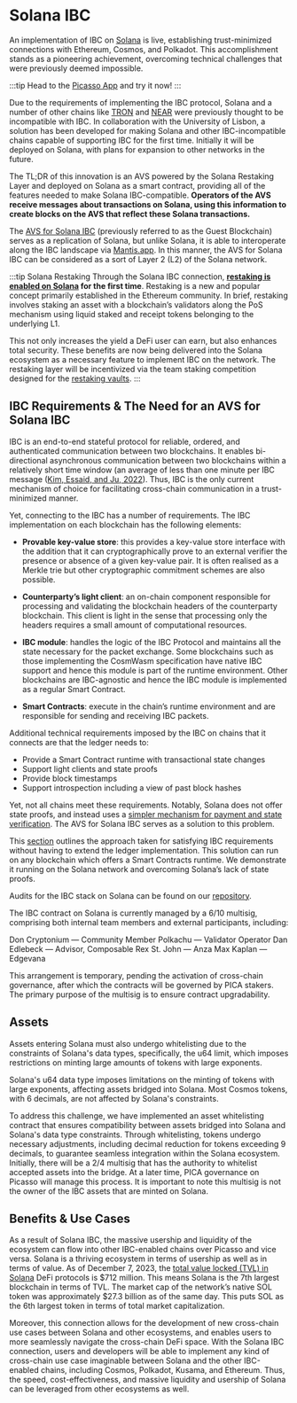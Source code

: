 # Solana IBC

An implementation of IBC on [Solana](https://solana.com/) is live, establishing trust-minimized connections with Ethereum, Cosmos, and Polkadot. This accomplishment stands as a pioneering achievement, overcoming technical challenges that were previously deemed impossible. 

:::tip
Head to the [Picasso App](https://app.picasso.network/) and try it now!
:::

Due to the requirements of implementing the IBC protocol, Solana and a number of other chains like [TRON](https://tron.network/) and [NEAR](https://near.org/) were previously thought to be incompatible with IBC. In collaboration with the University of Lisbon, a solution has been developed for making Solana and other IBC-incompatible chains capable of supporting IBC for the first time. Initially it will be deployed on Solana, with plans for expansion to other networks in the future.

The TL;DR of this innovation is an AVS powered by the Solana Restaking Layer and deployed on Solana as a smart contract, providing all of the features needed to make Solana IBC-compatible. **Operators of the AVS receive messages about transactions on Solana, using this information to create blocks on the AVS that reflect these Solana transactions.** 

The [AVS for Solana IBC](../restaking/sol-ibc-avs.md) (previously referred to as the Guest Blockchain) serves as a replication of Solana, but unlike Solana, it is able to interoperate along the IBC landscape via [Mantis.app](https://games.mantis.app/). In this manner, the AVS for Solana IBC can be considered as a sort of Layer 2 (L2) of the Solana network.

:::tip Solana Restaking
Through the Solana IBC connection, **[restaking is enabled on Solana](../restaking.md) for the first time**. Restaking is a new and popular concept primarily established in the Ethereum community. In brief, restaking involves staking an asset with a blockchain’s validators along the PoS mechanism using liquid staked and receipt tokens belonging to the underlying L1.

This not only increases the yield a DeFi user can earn, but also enhances total security. These benefits are now being delivered into the Solana ecosystem as a necessary feature to implement IBC on the network. The restaking layer will be incentivized via the team staking competition designed for the [restaking vaults](../restaking/vaults.md).
:::

## IBC Requirements & The Need for an AVS for Solana IBC
IBC is an end-to-end stateful protocol for reliable, ordered, and authenticated communication between two blockchains. It enables bi-directional asynchronous communication between two blockchains within a relatively short time window (an average of less than one minute per IBC message ([Kim, Essaid, and Ju, 2022](https://ieeexplore.ieee.org/document/9919970/)). Thus, IBC is the only current mechanism of choice for facilitating cross-chain communication in a trust-minimized manner.

Yet, connecting to the IBC has a number of requirements. The IBC implementation on each blockchain has the following elements:

- **Provable key-value store**: this provides a key-value store interface with the addition that it can cryptographically prove to an external verifier the presence or absence of a given key-value pair. It is often realised as a Merkle trie but other cryptographic commitment schemes are also possible.

- **Counterparty’s light client**: an on-chain component responsible for processing and validating the blockchain headers of the counterparty blockchain. This client is light in the sense that processing only the headers requires a small amount of computational resources.

- **IBC module**: handles the logic of the IBC Protocol and maintains all the state necessary for the packet exchange. Some blockchains such as those implementing the CosmWasm specification have native IBC support and hence this module is part of the runtime environment. Other blockchains are IBC-agnostic and hence the IBC module is implemented as a regular Smart Contract.

- **Smart Contracts**: execute in the chain’s runtime environment and are responsible for sending and receiving IBC packets.

Additional technical requirements imposed by the IBC on chains that it connects are that the ledger needs to: 

- Provide a Smart Contract runtime with transactional state changes
- Support light clients and state proofs
- Provide block timestamps
- Support introspection including a view of past block hashes

Yet, not all chains meet these requirements. Notably, Solana does not offer state proofs, and instead uses a [simpler mechanism for payment and state verification](https://docs.solana.com/proposals/simple-payment-and-state-verification). The AVS for Solana IBC serves as a solution to this problem.

This [section](../restaking/sol-ibc-avs.md) outlines the approach taken for satisfying IBC requirements without having to extend the ledger implementation.  This solution can run on any blockchain which offers a Smart Contracts runtime.  We demonstrate it running on the Solana network and overcoming Solana’s lack of state proofs.

Audits for the IBC stack on Solana can be found on our [repository](https://github.com/ComposableFi/composable/tree/main/audits/solana-ibc-avs).

The IBC contract on Solana is currently managed by a 6/10 multisig, comprising both internal team members and external participants, including:

Don Cryptonium — Community Member
Polkachu — Validator Operator
Dan Edlebeck — Advisor, Composable
Rex St. John — Anza
Max Kaplan — Edgevana

This arrangement is temporary, pending the activation of cross-chain governance, after which the contracts will be governed by PICA stakers. The primary purpose of the multisig is to ensure contract upgradability.
## Assets
Assets entering Solana must also undergo whitelisting due to the constraints of Solana's data types, specifically, the u64 limit, which imposes restrictions on minting large amounts of tokens with large exponents.

Solana's u64 data type imposes limitations on the minting of tokens with large exponents, affecting assets bridged into Solana. Most Cosmos tokens, with 6 decimals, are not affected by Solana's constraints. 

To address this challenge, we have implemented an asset whitelisting contract that ensures compatibility between assets bridged into Solana and Solana's data type constraints. Through whitelisting, tokens undergo necessary adjustments, including decimal reduction for tokens exceeding 9 decimals, to guarantee seamless integration within the Solana ecosystem. Initially, there will be a 2/4 multisig that has the authority to whitelist accepted assets into the bridge. At a later time, PICA governance on Picasso will manage this process. It is important to note this multisig is not the owner of the IBC assets that are minted on Solana.

## Benefits & Use Cases

As a result of Solana IBC, the massive usership and liquidity of the ecosystem can flow into other IBC-enabled chains over Picasso and vice versa. Solana is a thriving ecosystem in terms of usership as well as in terms of value. As of December 7, 2023, the [total value locked (TVL) in Solana](https://defillama.com/chain/Solana) DeFi protocols is $712 million. This means Solana is the 7th largest blockchain in terms of TVL. The market cap of the network’s native SOL token was approximately $27.3 billion as of the same day. This puts SOL as the 6th largest token in terms of total market capitalization.

Moreover, this connection allows for the development of new cross-chain use cases between Solana and other ecosystems, and enables users to more seamlessly navigate the cross-chain DeFi space. With the Solana IBC connection, users and developers will be able to implement any kind of cross-chain use case imaginable between Solana and the other IBC-enabled chains, including Cosmos, Polkadot, Kusama, and Ethereum. Thus, the speed, cost-effectiveness, and massive liquidity and usership of Solana can be leveraged from other ecosystems as well.
